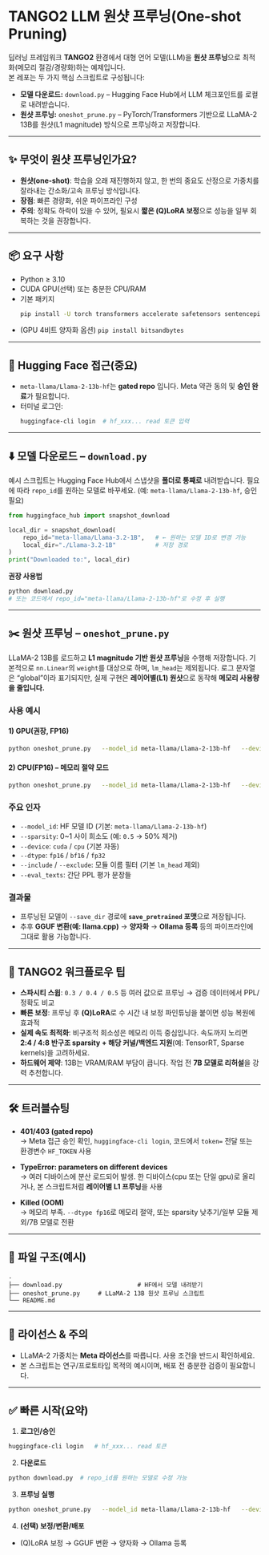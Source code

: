 # TANGO2 LLM 원샷 프루닝(One-shot Pruning)

딥러닝 프레임워크 **TANGO2** 환경에서 대형 언어 모델(LLM)을 **원샷 프루닝**으로 최적화(메모리 절감/경량화)하는 예제입니다.  
본 레포는 두 가지 핵심 스크립트로 구성됩니다:

- **모델 다운로드:** `download.py` – Hugging Face Hub에서 LLM 체크포인트를 로컬로 내려받습니다.
- **원샷 프루닝:** `oneshot_prune.py` – PyTorch/Transformers 기반으로 LLaMA-2 13B를 원샷(L1 magnitude) 방식으로 프루닝하고 저장합니다.

---

## ✨ 무엇이 원샷 프루닝인가요?
- **원샷(one-shot)**: 학습을 오래 재진행하지 않고, 한 번의 중요도 산정으로 가중치를 잘라내는 간소화/고속 프루닝 방식입니다.
- **장점**: 빠른 경량화, 쉬운 파이프라인 구성  
- **주의**: 정확도 하락이 있을 수 있어, 필요시 **짧은 (Q)LoRA 보정**으로 성능을 일부 회복하는 것을 권장합니다.

---

## 📦 요구 사항

- Python ≥ 3.10
- CUDA GPU(선택) 또는 충분한 CPU/RAM
- 기본 패키지
  ```bash
  pip install -U torch transformers accelerate safetensors sentencepiece huggingface_hub
  ```
- (GPU 4비트 양자화 옵션) `pip install bitsandbytes`

---

## 🔐 Hugging Face 접근(중요)

- `meta-llama/Llama-2-13b-hf`는 **gated repo** 입니다. Meta 약관 동의 및 **승인 완료**가 필요합니다.
- 터미널 로그인:
  ```bash
  huggingface-cli login  # hf_xxx... read 토큰 입력
  ```

---

## ⬇️ 모델 다운로드 – `download.py`
예시 스크립트는 Hugging Face Hub에서 스냅샷을 **폴더로 통째로** 내려받습니다. 필요에 따라 `repo_id`를 원하는 모델로 바꾸세요. (예: `meta-llama/Llama-2-13b-hf`, 승인 필요)

```python
from huggingface_hub import snapshot_download

local_dir = snapshot_download(
    repo_id="meta-llama/Llama-3.2-1B",   # ← 원하는 모델 ID로 변경 가능
    local_dir="./Llama-3.2-1B"           # 저장 경로
)
print("Downloaded to:", local_dir)
```

**권장 사용법**
```bash
python download.py
# 또는 코드에서 repo_id="meta-llama/Llama-2-13b-hf"로 수정 후 실행
```

---

## ✂️ 원샷 프루닝 – `oneshot_prune.py`
LLaMA-2 13B를 로드하고 **L1 magnitude 기반 원샷 프루닝**을 수행해 저장합니다. 기본적으로 `nn.Linear`의 `weight`를 대상으로 하며, `lm_head`는 제외됩니다. 로그 문자열은 “global”이라 표기되지만, 실제 구현은 **레이어별(L1) 원샷**으로 동작해 **메모리 사용량을 줄입니다.**

### 사용 예시

#### 1) GPU(권장, FP16)
```bash
python oneshot_prune.py   --model_id meta-llama/Llama-2-13b-hf   --device cuda --dtype fp16   --sparsity 0.5   --save_dir ./llama2-13b-pruned-50   --eval_texts "Large language models are powerful." "프루닝 후 성능 확인 텍스트"
```

#### 2) CPU(FP16) – 메모리 절약 모드
```bash
python oneshot_prune.py   --model_id meta-llama/Llama-2-13b-hf   --device cpu --dtype fp16   --sparsity 0.5   --save_dir ./llama2-13b-pruned-50
```

### 주요 인자
- `--model_id`: HF 모델 ID (기본: `meta-llama/Llama-2-13b-hf`)
- `--sparsity`: 0~1 사이 희소도 (예: `0.5` → 50% 제거)
- `--device`: `cuda` / `cpu` (기본 자동)
- `--dtype`: `fp16` / `bf16` / `fp32`
- `--include` / `--exclude`: 모듈 이름 필터 (기본 `lm_head` 제외)
- `--eval_texts`: 간단 PPL 평가 문장들

### 결과물
- 프루닝된 모델이 `--save_dir` 경로에 **`save_pretrained` 포맷**으로 저장됩니다.
- 추후 **GGUF 변환(예: llama.cpp)** → **양자화** → **Ollama 등록** 등의 파이프라인에 그대로 활용 가능합니다.

---

## 🧠 TANGO2 워크플로우 팁

- **스파시티 스윕**: `0.3 / 0.4 / 0.5` 등 여러 값으로 프루닝 → 검증 데이터에서 PPL/정확도 비교
- **빠른 보정**: 프루닝 후 **(Q)LoRA**로 수 시간 내 보정 파인튜닝을 붙이면 성능 복원에 효과적
- **실제 속도 최적화**: 비구조적 희소성은 메모리 이득 중심입니다. 속도까지 노리면  
  **2:4 / 4:8 반구조 sparsity + 해당 커널/백엔드 지원**(예: TensorRT, Sparse kernels)을 고려하세요.
- **하드웨어 제약**: 13B는 VRAM/RAM 부담이 큽니다. 작업 전 **7B 모델로 리허설**을 강력 추천합니다.

---

## 🛠️ 트러블슈팅

- **401/403 (gated repo)**  
  → Meta 접근 승인 확인, `huggingface-cli login`, 코드에서 `token=` 전달 또는 환경변수 `HF_TOKEN` 사용

- **TypeError: parameters on different devices**  
  → 여러 디바이스에 분산 로드되어 발생. 한 디바이스(cpu 또는 단일 gpu)로 올리거나, 본 스크립트처럼 **레이어별 L1 프루닝**을 사용

- **Killed (OOM)**  
  → 메모리 부족. `--dtype fp16`로 메모리 절약, 또는 sparsity 낮추기/일부 모듈 제외/7B 모델로 전환

---

## 📁 파일 구조(예시)
```
.
├── download.py                     # HF에서 모델 내려받기
├── oneshot_prune.py     # LLaMA-2 13B 원샷 프루닝 스크립트
└── README.md
```

---

## 📜 라이선스 & 주의
- LLaMA-2 가중치는 **Meta 라이선스**를 따릅니다. 사용 조건을 반드시 확인하세요.
- 본 스크립트는 연구/프로토타입 목적의 예시이며, 배포 전 충분한 검증이 필요합니다.

---

## ✅ 빠른 시작(요약)

1) **로그인/승인**
```bash
huggingface-cli login   # hf_xxx... read 토큰
```

2) **다운로드**
```bash
python download.py  # repo_id를 원하는 모델로 수정 가능
```

3) **프루닝 실행**
```bash
python oneshot_prune.py   --model_id meta-llama/Llama-2-13b-hf   --device cuda --dtype fp16   --sparsity 0.5   --save_dir ./llama2-13b-pruned-50
```

4) **(선택) 보정/변환/배포**
- (Q)LoRA 보정 → GGUF 변환 → 양자화 → Ollama 등록
